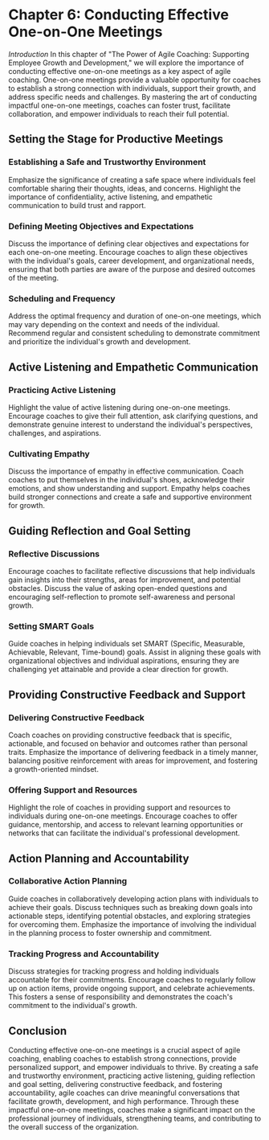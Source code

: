 Chapter 6: Conducting Effective One-on-One Meetings
===================================================

*Introduction* In this chapter of "The Power of Agile Coaching: Supporting Employee Growth and Development," we will explore the importance of conducting effective one-on-one meetings as a key aspect of agile coaching. One-on-one meetings provide a valuable opportunity for coaches to establish a strong connection with individuals, support their growth, and address specific needs and challenges. By mastering the art of conducting impactful one-on-one meetings, coaches can foster trust, facilitate collaboration, and empower individuals to reach their full potential.

Setting the Stage for Productive Meetings
-----------------------------------------

### Establishing a Safe and Trustworthy Environment

Emphasize the significance of creating a safe space where individuals feel comfortable sharing their thoughts, ideas, and concerns. Highlight the importance of confidentiality, active listening, and empathetic communication to build trust and rapport.

### Defining Meeting Objectives and Expectations

Discuss the importance of defining clear objectives and expectations for each one-on-one meeting. Encourage coaches to align these objectives with the individual's goals, career development, and organizational needs, ensuring that both parties are aware of the purpose and desired outcomes of the meeting.

### Scheduling and Frequency

Address the optimal frequency and duration of one-on-one meetings, which may vary depending on the context and needs of the individual. Recommend regular and consistent scheduling to demonstrate commitment and prioritize the individual's growth and development.

Active Listening and Empathetic Communication
---------------------------------------------

### Practicing Active Listening

Highlight the value of active listening during one-on-one meetings. Encourage coaches to give their full attention, ask clarifying questions, and demonstrate genuine interest to understand the individual's perspectives, challenges, and aspirations.

### Cultivating Empathy

Discuss the importance of empathy in effective communication. Coach coaches to put themselves in the individual's shoes, acknowledge their emotions, and show understanding and support. Empathy helps coaches build stronger connections and create a safe and supportive environment for growth.

Guiding Reflection and Goal Setting
-----------------------------------

### Reflective Discussions

Encourage coaches to facilitate reflective discussions that help individuals gain insights into their strengths, areas for improvement, and potential obstacles. Discuss the value of asking open-ended questions and encouraging self-reflection to promote self-awareness and personal growth.

### Setting SMART Goals

Guide coaches in helping individuals set SMART (Specific, Measurable, Achievable, Relevant, Time-bound) goals. Assist in aligning these goals with organizational objectives and individual aspirations, ensuring they are challenging yet attainable and provide a clear direction for growth.

Providing Constructive Feedback and Support
-------------------------------------------

### Delivering Constructive Feedback

Coach coaches on providing constructive feedback that is specific, actionable, and focused on behavior and outcomes rather than personal traits. Emphasize the importance of delivering feedback in a timely manner, balancing positive reinforcement with areas for improvement, and fostering a growth-oriented mindset.

### Offering Support and Resources

Highlight the role of coaches in providing support and resources to individuals during one-on-one meetings. Encourage coaches to offer guidance, mentorship, and access to relevant learning opportunities or networks that can facilitate the individual's professional development.

Action Planning and Accountability
----------------------------------

### Collaborative Action Planning

Guide coaches in collaboratively developing action plans with individuals to achieve their goals. Discuss techniques such as breaking down goals into actionable steps, identifying potential obstacles, and exploring strategies for overcoming them. Emphasize the importance of involving the individual in the planning process to foster ownership and commitment.

### Tracking Progress and Accountability

Discuss strategies for tracking progress and holding individuals accountable for their commitments. Encourage coaches to regularly follow up on action items, provide ongoing support, and celebrate achievements. This fosters a sense of responsibility and demonstrates the coach's commitment to the individual's growth.

Conclusion
----------

Conducting effective one-on-one meetings is a crucial aspect of agile coaching, enabling coaches to establish strong connections, provide personalized support, and empower individuals to thrive. By creating a safe and trustworthy environment, practicing active listening, guiding reflection and goal setting, delivering constructive feedback, and fostering accountability, agile coaches can drive meaningful conversations that facilitate growth, development, and high performance. Through these impactful one-on-one meetings, coaches make a significant impact on the professional journey of individuals, strengthening teams, and contributing to the overall success of the organization.

